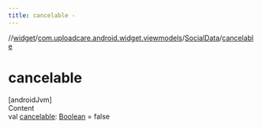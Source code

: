 ```yaml
---
title: cancelable -
---
```

//[widget](../../index.md)/[com.uploadcare.android.widget.viewmodels](../index.md)/[SocialData](index.md)/[cancelable](cancelable.md)



# cancelable  
[androidJvm]  
Content  
val [cancelable](cancelable.md): [Boolean](https://kotlinlang.org/api/latest/jvm/stdlib/kotlin/-boolean/index.html) = false  



